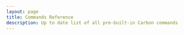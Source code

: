 ```yaml
---
layout: page
title: Commands Reference
description: Up to date list of all pre-built-in Carbon commands
---
```


<script setup>
    import CommandReference from '@/components/CommandReference.vue'
</script>

<CommandReference />
